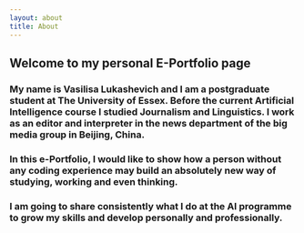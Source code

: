 ```yaml
---
layout: about
title: About
---
```


## Welcome to my personal E-Portfolio page

### My name is Vasilisa Lukashevich and I am a postgraduate student at The University of Essex. Before the current Artificial Intelligence course I studied Journalism and Linguistics. I work as an editor and interpreter in the news department of the big media group in Beijing, China.

### In this e-Portfolio, I would like to show how a person without any coding experience may build an absolutely new way of studying, working and even thinking. 

### I am going to share consistently what I do at the AI programme to grow my skills and develop personally and professionally. 




